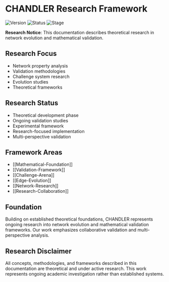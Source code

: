 # CHANDLER Research Framework

![Version](https://img.shields.io/badge/version-0.1.0--alpha-blue)
![Status](https://img.shields.io/badge/status-research-yellow)
![Stage](https://img.shields.io/badge/stage-theoretical-orange)

**Research Notice**: This documentation describes theoretical research in network evolution and mathematical validation.

## Research Focus
- Network property analysis
- Validation methodologies
- Challenge system research
- Evolution studies
- Theoretical frameworks

## Research Status
- Theoretical development phase
- Ongoing validation studies
- Experimental framework
- Research-focused implementation
- Multi-perspective validation

## Framework Areas
- [[Mathematical-Foundation]]
- [[Validation-Framework]]
- [[Challenge-Arena]]
- [[Edge-Evolution]]
- [[Network-Research]]
- [[Research-Collaboration]]

## Foundation
Building on established theoretical foundations, CHANDLER represents ongoing research into network evolution and mathematical validation frameworks. Our work emphasizes collaborative validation and multi-perspective analysis.

## Research Disclaimer
All concepts, methodologies, and frameworks described in this documentation are theoretical and under active research. This work represents ongoing academic investigation rather than established systems.
